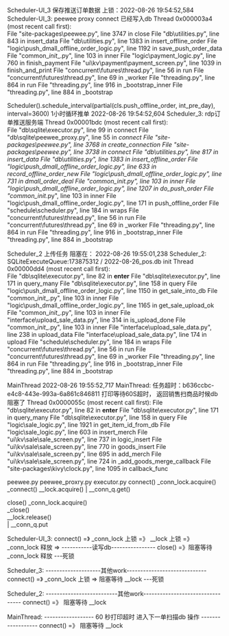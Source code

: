 Scheduler-UI_3 保存推送订单数据  上锁：2022-08-26 19:54:52,584 Scheduler-UI_3: peewee proxy connect 已经写入db
Thread 0x000003a4 (most recent call first):                                               
File "site-packages\peewee.py", line 3747 in close
File "db\utilities.py", line 843 in insert_data
File "db\utilities.py", line 1383 in insert_offline_order
File "logic\push_dmall_offline_order_logic.py", line 1192 in save_push_order_data
File "common\__init__.py", line 103 in inner
File "logic\payment_logic.py", line 760 in finish_payment
File "ui\kv\payment\payment_screen.py", line 1039 in finish_and_print
File "concurrent\futures\thread.py", line 56 in run
File "concurrent\futures\thread.py", line 69 in _worker
File "threading.py", line 864 in run
File "threading.py", line 916 in _bootstrap_inner
File "threading.py", line 884 in _bootstrap

Scheduler().schedule_interval(partial(cls.push_offline_order, int_pre_day), interval=3600) 1小时循环推单 2022-08-26 19:54:52,604 Scheduler_3: rdp订单推送服务端
Thread 0x00001bdc (most recent call first):                                                  
File "db\sqlite\executor.py", line 99 in connect
File "db\sqlite\peewee_proxy.py", line 55 in _connect
File "site-packages\peewee.py", line 3768 in _create_connection
File "site-packages\peewee.py", line 3738 in connect
File "db\utilities.py", line 817 in insert_data
File "db\utilities.py", line 1383 in insert_offline_order
File "logic\push_dmall_offline_order_logic.py", line 633 in record_offline_order_new
File "logic\push_dmall_offline_order_logic.py", line 731 in dmall_order_deal
File "common\__init__.py", line 103 in inner
File "logic\push_dmall_offline_order_logic.py", line 1207 in do_push_order
File "common\__init__.py", line 103 in inner
File "logic\push_dmall_offline_order_logic.py", line 171 in push_offline_order
File "schedule\scheduler.py", line 184 in wraps
File "concurrent\futures\thread.py", line 56 in run
File "concurrent\futures\thread.py", line 69 in _worker
File "threading.py", line 864 in run
File "threading.py", line 916 in _bootstrap_inner
File "threading.py", line 884 in _bootstrap

Scheduler_2 上传任务  阻塞在： 2022-08-26 19:55:01,238 Scheduler_2: SQLiteExecuteQueue:173875312 / 2022-08-26_pos.db init
Thread 0x00000dd4 (most recent call first):                                                   
File "db\sqlite\executor.py", line 82 in __enter__
File "db\sqlite\executor.py", line 171 in query_many
File "db\sqlite\executor.py", line 158 in query
File "logic\push_dmall_offline_order_logic.py", line 1150 in get_sale_into_db
File "common\__init__.py", line 103 in inner
File "logic\push_dmall_offline_order_logic.py", line 1165 in get_sale_upload_ok
File "common\__init__.py", line 103 in inner
File "interface\upload_sale_data.py", line 314 in is_upload_done
File "common\__init__.py", line 103 in inner
File "interface\upload_sale_data.py", line 238 in upload_data
File "interface\upload_sale_data.py", line 174 in upload
File "schedule\scheduler.py", line 184 in wraps
File "concurrent\futures\thread.py", line 56 in run
File "concurrent\futures\thread.py", line 69 in _worker
File "threading.py", line 864 in run
File "threading.py", line 916 in _bootstrap_inner
File "threading.py", line 884 in _bootstrap


MainThread  2022-08-26 19:55:52,717 MainThread: 任务超时：b636ccbc-e4c8-443e-993a-6a861c846811 打印等待60S超时， 返回销售扫商品时候db阻塞了
Thread 0x0000055c (most recent call first):
File "db\sqlite\executor.py", line 82 in __enter__
File "db\sqlite\executor.py", line 171 in query_many
File "db\sqlite\executor.py", line 158 in query
File "logic\sale_logic.py", line 1921 in get_item_id_from_db
File "logic\sale_logic.py", line 603 in insert_merch
File "ui\kv\sale\sale_screen.py", line 737 in logic_insert
File "ui\kv\sale\sale_screen.py", line 770 in goods_insert
File "ui\kv\sale\sale_screen.py", line 695 in add_merch
File "ui\kv\sale\sale_screen.py", line 724 in _add_goods_merge_callback
File "site-packages\kivy\clock.py", line 1095 in callback_func


peewee.py                       peewee_proxry.py          executor.py
     connect()
     _conn_lock.acquire()
                                  _connect()
                                                         __lock.acquire()
                                                              |
                                                         __conn_q.get()



close()
    _conn_lock.acquire()		
                                 _close()                      
                                                         __lock.release()      
                                                              |
                                                         __conn_q.put




Scheduler-UI_3: connect() =》 _conn_lock 上锁  =》  __lock 上锁  =》  _conn_lock 释放  =>   -----------读写db----------------  close() =》阻塞等待 _conn_lock 释放    ---死锁

Scheduler_3: --------------------其他work-----------------------------   connect() =》 _conn_lock 上锁 => 阻塞等待 __lock                                          ---死锁

Scheduler_2: --------------------------其他work---------------------------------   connect() =》 阻塞等待 __lock

MainThread: ------------------ 60 秒打印超时 进入下一单扫描db 操作 ------------------   connect() =》 阻塞等待 __lock    